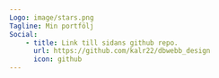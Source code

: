```yaml
---
Logo: image/stars.png
Tagline: Min portfölj
Social:
    - title: Link till sidans github repo.
      url: https://github.com/kalr22/dbwebb_design
      icon: github
---
```

